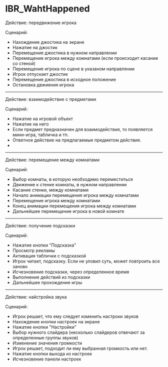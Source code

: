 # IBR_WahtHappened
Действие: передвижение игрока

Сценарий: 
* Нахождение джостика на экране
* Нажатие на джостик
* Перемещение джостика в нужном направлении
* Перемещение игрока между комнатами (если происходит касание со стеной)
* Перемещение игрока по сцене в указаном направлении
* Игрок отпускает джостик
* Перемещение джостика в исходное положение
* Остановка двжиения игрока

***

Действие: взаимодействие с предметами

Сценарий:
* Нажатие на игровой объект
* Нажатие на него
* Если предмет предназначен для взаимодействия, то появляется мини-игра, табличка и тп.
* Ответное действие на предлагаемые предметом действия.
* 

***

Действие: перемещение между комнатами

Сценарий:
* Выбор комнаты, в которую необходимо переместиться
* Движение к стенке комнаты, в нужном направлении
* Касание стенки, между комнатами
* Начало анимации перемещения игрока между комнатами
* Перемещение игрока между комнатами
* Конец анимации перемещения игрока между комнатами
* Дальнейшее перемещение игрока в новой комнате

***

Действие: получение подсказки

Сценарий:
* Нажатие кнопки "Подсказка"
* Просмотр рекламы
* Активация таблички с подсказкой
* Игрок читает, подсказку. Если не уловил суть, может повтроить все заново
* Исчезновение подсказки, через определенное время
* Выполнение действий из подсказки 
* Дальнейшее прохождение игры

***

Действие: найстройка звука

Сценарий:
* Игрок решает, что ему следует изменить настроки звуков
* Нахождение кнопки настроек на экране
* Нажатие кнопки "Настройки"
* Выбор нужного слайдера (несколько слайдеров отвечают за определенные группы звуков)
* Изменение значения громкости
* Игрок решает, подходит ли ему выбранная громкость или нет.
* Нажатие кнопки выхода из настроек
* Исчезновение панели настроек
